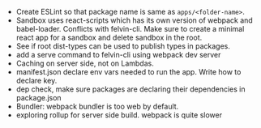 - Create ESLint so that package name is same as `apps/<folder-name>`.
- Sandbox uses react-scripts which has its own version of webpack and babel-loader. Conflicts with felvin-cli. Make sure to create a minimal react app for a sandbox and delete sandbox in the root.
- See if root dist-types can be used to publish types in packages.
- add a serve command to felvin-cli using webpack dev server
- Caching on server side, not on Lambdas.
- manifest.json declare env vars needed to run the app. Write how to declare key.
- dep check, make sure packages are declaring their dependencies in package.json
- Bundler: webpack bundler is too web by default.
- exploring rollup for server side build. webpack is quite slower
